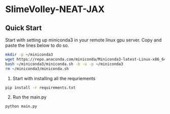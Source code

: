 # SlimeVolley-NEAT-JAX

## Quick Start

Start with setting up miniconda3 in your remote linux gpu server. Copy and paste the lines below to do so. 
```bash
mkdir -p ~/miniconda3
wget https://repo.anaconda.com/miniconda/Miniconda3-latest-Linux-x86_64.sh -O ~/miniconda3/miniconda.sh
bash ~/miniconda3/miniconda.sh -b -u -p ~/miniconda3
rm ~/miniconda3/miniconda.sh
```

1. Start with installing all the requriements

```bash
pip install -r requirements.txt
```

2. Run the main.py

```bash
python main.py 
```



